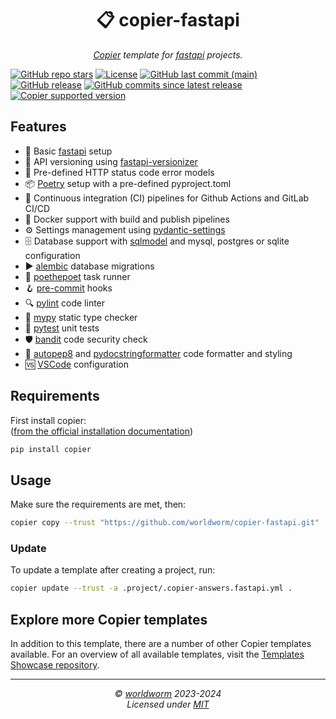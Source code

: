 <h1 align="center">📋 copier-fastapi</h1>
<p align="center">
  <i><a href="https://github.com/copier-org/copier">Copier</a> template for <a href="https://github.com/tiangolo/fastapi">fastapi</a> projects.</i>
</p>


<!-- Place https://shields.io/ badges here -->
[![GitHub repo stars](https://img.shields.io/github/stars/worldworm/copier-fastapi)](https://github.com/worldworm/copier-fastapi)
[![License](https://img.shields.io/badge/license-MIT-green?logo=opensourceinitiative&logoColor=fff)](https://github.com/worldworm/copier-fastapi/blob/main/LICENSE)
[![GitHub last commit (main)](https://img.shields.io/github/last-commit/worldworm/copier-fastapi/main)](https://github.com/worldworm/copier-fastapi/commits/main/)
[![GitHub release](https://img.shields.io/github/v/release/worldworm/copier-fastapi)](https://github.com/worldworm/copier-fastapi/releases/latest)
[![GitHub commits since latest release](https://img.shields.io/github/commits-since/worldworm/copier-fastapi/latest/main)](https://github.com/worldworm/copier-fastapi/releases/latest)
[![Copier supported version](https://img.shields.io/badge/Copier-v9-blue)](https://github.com/copier-org/copier)


## Features
- 🚀 Basic [fastapi](https://github.com/tiangolo/fastapi) setup
- 📅 API versioning using [fastapi-versionizer](https://github.com/alexschimpf/fastapi-versionizer)
- 🚦 Pre-defined HTTP status code error models
- 📦 [Poetry](https://github.com/python-poetry/poetry) setup with a pre-defined pyproject.toml
- 🔁 Continuous integration (CI) pipelines for Github Actions and GitLab CI/CD
- 🐳 Docker support with build and publish pipelines
- ⚙️ Settings management using [pydantic-settings](https://github.com/pydantic/pydantic-settings)
- 🗄️ Database support with [sqlmodel](https://github.com/tiangolo/sqlmodel) and mysql, postgres or sqlite configuration
- ▶️ [alembic](https://github.com/sqlalchemy/alembic) database migrations
- 🏃 [poethepoet](https://github.com/nat-n/poethepoet) task runner
- 🪝 [pre-commit](https://github.com/pre-commit/pre-commit) hooks
- 🔍 [pylint](https://github.com/pylint-dev/pylint) code linter
- 🏁 [mypy](https://github.com/python/mypy) static type checker
- 🧪 [pytest](https://github.com/pytest-dev/pytest/) unit tests
- 🛡️ [bandit](https://github.com/PyCQA/bandit) code security check
- 🎨 [autopep8](https://github.com/hhatto/autopep8) and [pydocstringformatter](https://github.com/DanielNoord/pydocstringformatter) code formatter and styling
- 🆚 [VSCode](https://github.com/microsoft/vscode) configuration


## Requirements
First install copier:<br>
([from the official installation documentation](https://copier.readthedocs.io/en/stable/#installation))
```bash
pip install copier
```


## Usage
Make sure the requirements are met, then:
```bash
copier copy --trust "https://github.com/worldworm/copier-fastapi.git" .
```

### Update
To update a template after creating a project, run:
```bash
copier update --trust -a .project/.copier-answers.fastapi.yml .
```


## Explore more Copier templates
In addition to this template, there are a number of other Copier templates available. For an overview of all available templates, visit the [Templates Showcase repository](https://github.com/worldworm/copier-showcase).

---
<p align="center">
  <i>© <a href="https://github.com/worldworm">worldworm</a> 2023-2024</i>
  <br><i>Licensed under <a href="https://github.com/worldworm/copier-fastapi/blob/main/LICENSE">MIT</a></i>
</p>
